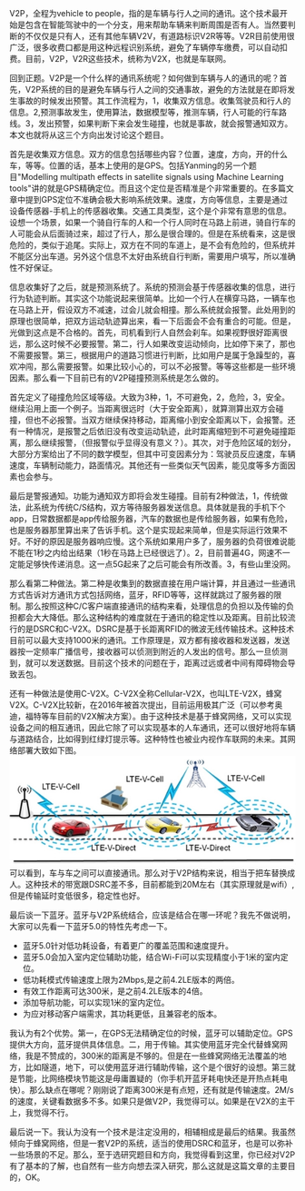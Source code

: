 V2P，全程为vehicle to people，指的是车辆与行人之间的通讯。这个技术最开始是包含在智能驾驶中的一个分支，用来帮助车辆来判断周围是否有人。当然要判断的不仅仅是只有人，还有其他车辆V2V，有道路标识V2R等等。V2R目前使用很广泛，很多收费口都是用这种远程识别系统，避免了车辆停车缴费，可以自动扣费。目前，V2P，V2R这些技术，统称为V2X，也就是车联网。  

回到正题。V2P是一个什么样的通讯系统呢？如何做到车辆与人的通讯的呢？首先，V2P系统的目的是避免车辆与行人之间的交通事故，避免的方法就是在即将发生事故的时候发出预警。其工作流程为，1，收集双方信息。收集驾驶员和行人的信息。2,预测事故发生，使用算法，数据模型等，推测车辆，行人可能的行车路线。3，发出预警，如果判断下来会发生碰撞，也就是事故，就会报警通知双方。本文也就将从这三个方向出发讨论这个题目。  

首先是收集双方信息。双方的信息包括哪些内容？位置，速度，方向，开的什么车，等等。位置的话，基本上使用的是GPS。包括Yanming的另一个题目"Modelling multipath effects in satellite signals using Machine Learning tools"讲的就是GPS精确定位。而且这个定位是否精准是个非常重要的。在多篇文章中提到GPS定位不准确会极大影响系统效果。速度，方向等信息，主要是通过设备传感器-手机上的传感器收集。交通工具类型，这个是个非常有意思的信息。设想一个场景，如果一个骑自行车的人和一个行人同时在马路上前进，骑自行车的人可能会从后面骑过来，超过了行人，那么是很合理的。但是在系统看来，这是很危险的，类似于追尾。实际上，双方在不同的车道上，是不会有危险的，但系统并不能区分出车道。另外这个信息不太好由系统自行判断，需要用户填写，所以准确性不好保证。

信息收集好了之后，就是预测系统了。系统的预测会基于传感器收集的信息，进行行为轨迹判断。其实这个功能说起来很简单。比如一个行人在横穿马路，一辆车也在马路上开，假设双方不减速，过会儿就会相撞。那么系统就会报警。此处用到的原理也很简单，把双方运动轨迹算出来，看一下后面会不会有重合的可能。但是，光做到这点是不合格的。首先，司机看到行人自然会刹车。如果视野很好距离很远，那么这时候不必要报警。第二，行人如果改变运动倾向，比如停下来了，那也不需要报警。第三，根据用户的道路习惯进行判断，比如用户是属于急躁型的，喜欢冲闯，那么需要报警。如果比较小心的，可以不必报警。等等这些都是一些环境因素。那么看一下目前已有的V2P碰撞预测系统是怎么做的。

首先定义了碰撞危险区域等级。大致为3种，1，不可避免，2，危险，3，安全。继续沿用上面一个例子。当距离很远时（大于安全距离），就算测算出双方会碰撞，但也不必报警。当双方继续保持移动，距离缩小到安全距离以下，会报警。还有一种情况，是报警之后依旧没有改变运动轨迹，此时距离缩短到不可避免碰撞距离，那么继续报警，（但报警似乎显得没有意义？）。其次，对于危险区域的划分，大部分方案给出了不同的数学模型，但其中可变因素分为：驾驶员反应速度，车辆速度，车辆制动能力，路面情况。其他还有一些类似天气因素，能见度等多方面因素也会参与。

最后是警报通知。功能为通知双方即将会发生碰撞。目前有2种做法，1，传统做法，此系统为传统C/S结构，双方等待服务器发送信息。具体就是我的手机下个app，日常数据都是app传给服务器，汽车的数据也是传给服务器，如果有危险，也是服务器那里算出来了告诉手机。这个是实现起来简单，但是实际运行效果不好。不好的原因是服务器响应慢。这个系统如果用户多了，服务器的负荷很难说能不能在1秒之内给出结果（1秒在马路上已经很远了）。2，目前普遍4G，网速不一定能足够快传递消息。这一点5G起来了之后可能会有所改善。3，有些山里没网。

那么看第二种做法。第二种是收集到的数据直接在用户端计算，并且通过一些通讯方式告诉对方通讯方式包括网络，蓝牙，RFID等等，这样就跳过了服务器的限制。那么按照这种C/C客户端直接通讯的结构来看，处理信息的负担以及传输的负担都会大大降低。那么这种结构的难度就在于通讯的稳定性以及距离。目前比较流行的是DSRC和C-V2X。DSRC是基于长距离RFID的微波无线传输技术。这种技术目前可以最大支持1000米的通讯。工作原理是，双方都有接收器和发送器，发送器按一定频率广播信号，接收器可以侦测到附近的人发出的信号。那么一旦侦测到，就可以发送数据。目前这个技术的问题在于，距离过远或者中间有障碍物会导致丢包。

还有一种做法是使用C-V2X。C-V2X全称Cellular-V2X，也叫LTE-V2X，蜂窝V2X。C-V2X比较新，在2016年被首次提出，目前运用极其广泛（可以参考奥迪，福特等车目前的V2X解决方案）。由于这种技术是基于蜂窝网络，又可以实现设备之间的相互通讯，因此它除了可以实现基本的人车通讯，还可以很好地将车辆与道路结合，比如得到红绿灯提示等。这种特性也被业内视作车联网的未来。其网络部署大致如下图。  
![C-V2X](./images/我对V2P系统的一点看法-1.jpg)  
可以看到，车与车之间可以直接通讯。那么对于V2P结构来说，相当于把车替换成人。这种技术的带宽跟DSRC差不多，目前都能到20M左右（其实原理就是wifi）,但是传输延时变低很多，稳定性也好。

最后谈一下蓝牙。蓝牙与V2P系统结合，应该是结合在哪一环呢？我先不做说明，大家可以先看一下蓝牙5.0的特性先考虑一下。
+ 蓝牙5.0针对低功耗设备，有着更广的覆盖范围和速度提升。
+ 蓝牙5.0会加入室内定位辅助功能，结合Wi-Fi可以实现精度小于1米的室内定位。
+ 低功耗模式传输速度上限为2Mbps,是之前4.2LE版本的两倍。
+ 有效工作距离可达300米，是之前4.2LE版本的4倍。
+ 添加导航功能，可以实现1米的室内定位。
+ 为应对移动客户端需求，其功耗更低，且兼容老的版本。  

我认为有2个优势。第一，在GPS无法精确定位的时候，蓝牙可以辅助定位。GPS提供大方向，蓝牙提供具体信息。二，用于传输。其实使用蓝牙完全代替蜂窝网络，我是不赞成的，300米的距离是不够的。但是在一些蜂窝网络无法覆盖的地方，比如隧道，地下，可以使用蓝牙进行辅助传输，这个是个很好的设想。第三就是节能，比网络模块节能这是毋庸置疑的（你手机开蓝牙耗电快还是开热点耗电快）。那么缺点在哪呢？刚刚说了距离300米是有点短，还有就是传输速度。2M/s的速度，关键看数据多不多。如果只是做V2P，我觉得可以。如果是在V2X的主干上，我觉得不行。

最后说一下。我认为没有一个技术是注定没用的，相辅相成是最后的结果。我虽然倾向于蜂窝网络，但是一套V2P的系统，适当的使用DSRC和蓝牙，也是可以弥补一些场景的不足。那么，至于选研究题目和方向，我觉得看到这里，你已经对V2P有了基本的了解，也自然有一些方向想去深入研究，那么这就是这篇文章的主要目的，OK。